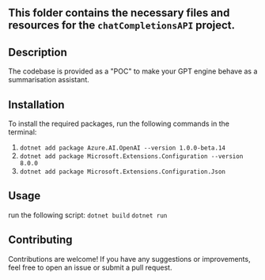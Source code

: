 ## This folder contains the necessary files and resources for the `chatCompletionsAPI` project.

## Description
The codebase is provided as a "POC" to make your GPT engine behave as a summarisation assistant.

## Installation
To install the required packages, run the following commands in the terminal:

1) `dotnet add package Azure.AI.OpenAI --version 1.0.0-beta.14`
2) `dotnet add package Microsoft.Extensions.Configuration --version 8.0.0`
3) `dotnet add package Microsoft.Extensions.Configuration.Json`

## Usage
run the following script:
`dotnet build`
`dotnet run`

## Contributing
Contributions are welcome! If you have any suggestions or improvements, feel free to open an issue or submit a pull request.

